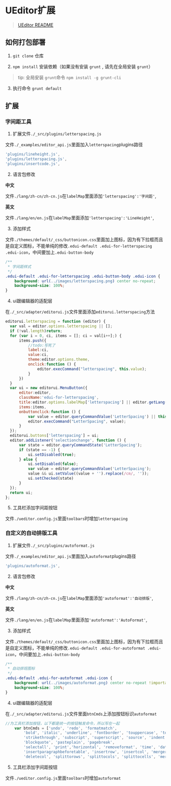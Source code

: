 # UEditor扩展

> [UEditor README](./UEditor_README.md)

## 如何打包部署

1. `git clone` 仓库

2. `npm install` 安装依赖（如果没有安装 `grunt` , 请先在全局安装 `grunt`）

> tip: 全局安装 `grunt`命令 `npm install -g grunt-cli`

3. 执行命令 `grunt default`

## 扩展

### 字间距工具

1. 扩展文件`./_src/plugins/letterspacing.js`

文件`./_examples/editor_api.js`里面加入`letterspacing`plugins路径

```js
'plugins/lineheight.js',
'plugins/letterspacing.js',
'plugins/insertcode.js',
```

2. 语言包修改

**中文**

文件`./lang/zh-cn/zh-cn.js`在`labelMap`里面添加`'letterspacing':'字间距'`,

**英文**

文件`./lang/en/en.js`在`labelMap`里面添加`'letterspacing':'LineHeight'`,

3. 添加样式

文件`./themes/default/_css/buttonicon.css`里面加上图标，因为有下拉框而且是自定义图标，不能单纯的修改`.edui-default .edui-for-letterspacing .edui-icon`，中间要加上`.edui-button-body`

```css
/**
 * 字间距样式
 */
.edui-default .edui-for-letterspacing .edui-button-body .edui-icon {
    background: url(../images/letterspacing.png) center no-repeat;
    background-size: 100%;
}
```

4. ui跟编辑器的适配层

在`./_src/adapter/editorui.js`文件里面添加`editorui.letterspacing`方法

```javascript
editorui.letterspacing = function (editor) {
  var val = editor.options.letterspacing || [];
  if (!val.length)return;
  for (var i = 0, ci, items = []; ci = val[i++];) {
      items.push({
          //todo:写死了
          label:ci,
          value:ci,
          theme:editor.options.theme,
          onclick:function () {
              editor.execCommand("letterspacing", this.value);
          }
      })
  }
  var ui = new editorui.MenuButton({
      editor:editor,
      className:'edui-for-letterspacing',
      title:editor.options.labelMap['letterspacing'] || editor.getLang("labelMap.letterspacing") || '',
      items:items,
      onbuttonclick:function () {
          var value = editor.queryCommandValue('LetterSpacing') || this.value;
          editor.execCommand("LetterSpacing", value);
      }
  });
  editorui.buttons['letterspacing'] = ui;
  editor.addListener('selectionchange', function () {
      var state = editor.queryCommandState('LetterSpacing');
      if (state == -1) {
          ui.setDisabled(true);
      } else {
          ui.setDisabled(false);
          var value = editor.queryCommandValue('LetterSpacing');
          value && ui.setValue((value + '').replace(/cm/, ''));
          ui.setChecked(state)
      }
  });
  return ui;
};
```

5. 工具栏添加字间距按钮

文件`./ueditor.config.js`里面`toolbars`时增加`letterspacing`

### 自定义的自动排版工具

1. 扩展文件`./_src/plugins/autoformat.js`

文件`./_examples/editor_api.js`里面加入`autoformat`plugins路径

```js
'plugins/autoformat.js',
```

2. 语言包修改

**中文**

文件`./lang/zh-cn/zh-cn.js`在`labelMap`里面添加`'autoformat':'自动排版'`,

**英文**

文件`./lang/en/en.js`在`labelMap`里面添加`'autoformat':'AutoFormat'`,

3. 添加样式

文件`./themes/default/_css/buttonicon.css`里面加上图标，因为有下拉框而且是自定义图标，不能单纯的修改`.edui-default .edui-for-autoformat .edui-icon`，中间要加上`.edui-button-body`

```css
/**
 * 自动排班图标
 */
.edui-default .edui-for-autoformat .edui-icon {
    background: url(../images/autoformat.png) center no-repeat !important;
    background-size: 100%;
}
```

4. ui跟编辑器的适配层

在`./_src/adapter/editorui.js`文件里面`btnCmds`上添加按钮标识`autoformat`

```javascript
//为工具栏添加按钮，以下都是统一的按钮触发命令，所以写在一起
    var btnCmds = ['undo', 'redo', 'formatmatch',
        'bold', 'italic', 'underline', 'fontborder', 'touppercase', 'tolowercase',
        'strikethrough', 'subscript', 'superscript', 'source', 'indent', 'outdent',
        'blockquote', 'pasteplain', 'pagebreak',
        'selectall', 'print','horizontal', 'removeformat', 'time', 'date', 'unlink',
        'insertparagraphbeforetable', 'insertrow', 'insertcol', 'mergeright', 'mergedown', 'deleterow',
        'deletecol', 'splittorows', 'splittocols', 'splittocells', 'mergecells', 'deletetable', 'drafts', 'autoformat'];
```

5. 工具栏添加字间距按钮

文件`./ueditor.config.js`里面`toolbars`时增加`autoformat`
